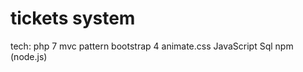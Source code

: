 # tickets system

tech:
  php 7
  mvc pattern
  bootstrap 4
  animate.css
  JavaScript
  Sql
  npm (node.js)
